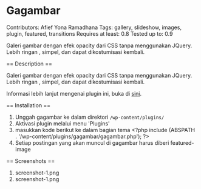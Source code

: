 Gagambar
========

Contributors: Afief Yona Ramadhana
Tags: gallery, slideshow, images, plugin, featured, transitions
Requires at least: 0.8
Tested up to: 0.9

Galeri gambar dengan efek opacity dari CSS tanpa menggunakan JQuery. Lebih ringan , simpel, dan dapat dikostumisasi kembali.

== Description ==

Galeri gambar dengan efek opacity dari CSS tanpa menggunakan JQuery. Lebih ringan , simpel, dan dapat dikostumisasi kembali.

Informasi lebih lanjut mengenai plugin ini, buka di <a href='http://afief.net'>sini</a>.

== Installation ==

1. Unggah gagambar ke dalam direktori `/wp-content/plugins/`
2. Aktivasi plugin melalui menu 'Plugins'
3. masukkan kode berikut ke dalam bagian tema &lt;&#63;php include (ABSPATH . '/wp-content/plugins/gagambar/gagambar.php'); &#63;&#62;
4. Setiap postingan yang akan muncul di gagambar harus diberi featured-image

== Screenshots ==

1. screenshot-1.png
2. screenshot-1.png
